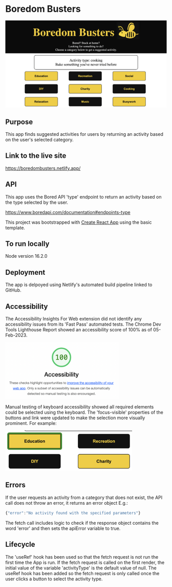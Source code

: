 # Boredom Busters

![](./public/Screenshot_Boredom_Busters.png)

## Purpose

This app finds suggested activities for users by returning an activity based on the user's selected category.

## Link to the live site

https://boredombusters.netlify.app/

## API

This app uses the Bored API 'type' endpoint to return an activity based on the type selected by the user.

https://www.boredapi.com/documentation#endpoints-type

This project was bootstrapped with [Create React App](https://github.com/facebook/create-react-app) using the basic template.

## To run locally

Node version 16.2.0

## Deployment

The app is delpoyed using Netlify's automated build pipeline linked to GitHub.

## Accessibility

The Accessibility Insights For Web extension did not identify any accessibility issues from its 'Fast Pass' automated tests. The Chrome Dev Tools Lighthouse Report showed an accessibility score of 100% as of 05-Feb-2023.

<img src="./public/Screenshot_Accessibility_05Feb2023.png" height="175">

Manual testing of keyboard accessibility showed all required elements could be selected using the keyboard. The 'focus-visible' properties of the buttons and link were updated to make the selection more visually prominent. For example:

<img src="./public/Screenshot_Keyboard_selected_button.png" height="125">

## Errors

If the user requests an activity from a category that does not exist, the API call does not throw an error, it returns an error object E.g.:

```js
{"error":"No activity found with the specified parameters"}
```

The fetch call includes logic to check if the response object contains the word 'error' and then sets the apiError variable to true.

## Lifecycle

The 'useRef' hook has been used so that the fetch request is not run the first time the App is run. If the fetch request is called on the first render, the initial value of the variable 'activityType' is the default value of null. The useRef hook has been added so the fetch request is only called once the user clicks a button to select the activity type. 